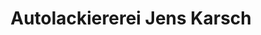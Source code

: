 ---
title: "Autolackiererei Jens Karsch"
url: /rastede/autolackiererei-jens-karsch/
shop: Autowerkstatt
---